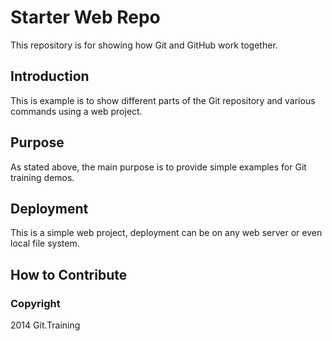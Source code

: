 # Starter Web Repo

This repository is for showing how Git and GitHub work together.

## Introduction

This is example is to show different parts of the Git repository and various commands using a web project.

## Purpose

As stated above, the main purpose is to provide simple examples for Git training demos.

## Deployment

This is a simple web project, deployment can be on any web server or even local file system.
## How to Contribute

### Copyright

2014 Git.Training